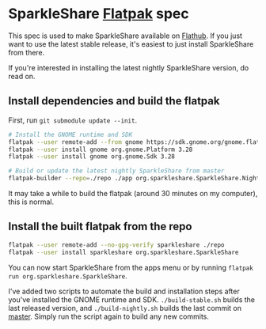 # SparkleShare [Flatpak](http://flatpak.org/) spec

This spec is used to make SparkleShare available on [Flathub](https://flathub.org/apps/details/org.sparkleshare.SparkleShare). If you just want to use the latest stable release, it's easiest to just install SparkleShare from there.

If you're interested in installing the latest nightly SparkleShare version, do read on.


## Install dependencies and build the flatpak

First, run `git submodule update --init`.


```bash
# Install the GNOME runtime and SDK
flatpak --user remote-add --from gnome https://sdk.gnome.org/gnome.flatpakrepo
flatpak --user install gnome org.gnome.Platform 3.28
flatpak --user install gnome org.gnome.Sdk 3.28

# Build or update the latest nightly SparkleShare from master
flatpak-builder --repo=./repo ./app org.sparkleshare.SparkleShare.Nightly.yml
```

It may take a while to build the flatpak (around 30 minutes on my computer), this is normal.


## Install the built flatpak from the repo

```bash
flatpak --user remote-add --no-gpg-verify sparkleshare ./repo
flatpak --user install sparkleshare org.sparkleshare.SparkleShare
```

You can now start SparkleShare from the apps menu or by running `flatpak run org.sparkleshare.SparkleShare`.

I've added two scripts to automate the build and installation steps after you've installed the GNOME runtime and SDK. `./build-stable.sh` builds the last released version, and `./build-nightly.sh` builds the last commit on [master](https://www.github.com/hbons/SparkleShare/tree/master). Simply run the script again to build any new commits.

